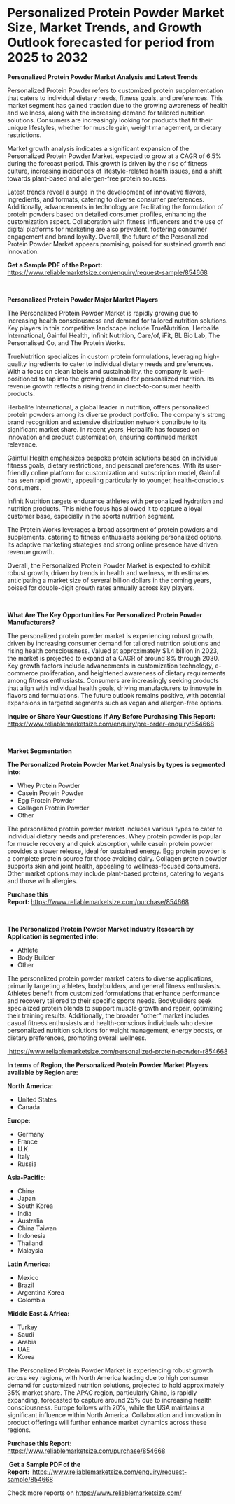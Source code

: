 <p><h1>Personalized Protein Powder Market Size, Market Trends, and Growth Outlook forecasted for period from 2025 to 2032</h1></p><p><strong>Personalized Protein Powder Market Analysis and Latest Trends</strong></p>
<p><p>Personalized Protein Powder refers to customized protein supplementation that caters to individual dietary needs, fitness goals, and preferences. This market segment has gained traction due to the growing awareness of health and wellness, along with the increasing demand for tailored nutrition solutions. Consumers are increasingly looking for products that fit their unique lifestyles, whether for muscle gain, weight management, or dietary restrictions.</p><p>Market growth analysis indicates a significant expansion of the Personalized Protein Powder Market, expected to grow at a CAGR of 6.5% during the forecast period. This growth is driven by the rise of fitness culture, increasing incidences of lifestyle-related health issues, and a shift towards plant-based and allergen-free protein sources. </p><p>Latest trends reveal a surge in the development of innovative flavors, ingredients, and formats, catering to diverse consumer preferences. Additionally, advancements in technology are facilitating the formulation of protein powders based on detailed consumer profiles, enhancing the customization aspect. Collaboration with fitness influencers and the use of digital platforms for marketing are also prevalent, fostering consumer engagement and brand loyalty. Overall, the future of the Personalized Protein Powder Market appears promising, poised for sustained growth and innovation.</p></p>
<p><strong>Get a Sample PDF of the Report:&nbsp;</strong> <a href="https://www.reliablemarketsize.com/enquiry/request-sample/854668?utm_campaign=1898&utm_medium=2&utm_source=Github&utm_content=ia&utm_term=07022025&utm_id=personalized-protein-powder">https://www.reliablemarketsize.com/enquiry/request-sample/854668</a></p>
<p>&nbsp;</p>
<p><strong>Personalized Protein Powder Major Market Players</strong></p>
<p><p>The Personalized Protein Powder Market is rapidly growing due to increasing health consciousness and demand for tailored nutrition solutions. Key players in this competitive landscape include TrueNutrition, Herbalife International, Gainful Health, Infinit Nutrition, Care/of, iFit, BL Bio Lab, The Personalised Co, and The Protein Works.</p><p>TrueNutrition specializes in custom protein formulations, leveraging high-quality ingredients to cater to individual dietary needs and preferences. With a focus on clean labels and sustainability, the company is well-positioned to tap into the growing demand for personalized nutrition. Its revenue growth reflects a rising trend in direct-to-consumer health products.</p><p>Herbalife International, a global leader in nutrition, offers personalized protein powders among its diverse product portfolio. The company's strong brand recognition and extensive distribution network contribute to its significant market share. In recent years, Herbalife has focused on innovation and product customization, ensuring continued market relevance.</p><p>Gainful Health emphasizes bespoke protein solutions based on individual fitness goals, dietary restrictions, and personal preferences. With its user-friendly online platform for customization and subscription model, Gainful has seen rapid growth, appealing particularly to younger, health-conscious consumers.</p><p>Infinit Nutrition targets endurance athletes with personalized hydration and nutrition products. This niche focus has allowed it to capture a loyal customer base, especially in the sports nutrition segment.</p><p>The Protein Works leverages a broad assortment of protein powders and supplements, catering to fitness enthusiasts seeking personalized options. Its adaptive marketing strategies and strong online presence have driven revenue growth.</p><p>Overall, the Personalized Protein Powder Market is expected to exhibit robust growth, driven by trends in health and wellness, with estimates anticipating a market size of several billion dollars in the coming years, poised for double-digit growth rates annually across key players.</p></p>
<p>&nbsp;</p>
<p><strong>What Are The Key Opportunities For Personalized Protein Powder Manufacturers?</strong></p>
<p><p>The personalized protein powder market is experiencing robust growth, driven by increasing consumer demand for tailored nutrition solutions and rising health consciousness. Valued at approximately $1.4 billion in 2023, the market is projected to expand at a CAGR of around 8% through 2030. Key growth factors include advancements in customization technology, e-commerce proliferation, and heightened awareness of dietary requirements among fitness enthusiasts. Consumers are increasingly seeking products that align with individual health goals, driving manufacturers to innovate in flavors and formulations. The future outlook remains positive, with potential expansions in targeted segments such as vegan and allergen-free options.</p></p>
<p><strong>Inquire or Share Your Questions If Any Before Purchasing This Report:</strong> <a href="https://www.reliablemarketsize.com/enquiry/pre-order-enquiry/854668?utm_campaign=1898&utm_medium=2&utm_source=Github&utm_content=ia&utm_term=07022025&utm_id=personalized-protein-powder">https://www.reliablemarketsize.com/enquiry/pre-order-enquiry/854668</a></p>
<p>&nbsp;</p>
<p><strong>Market Segmentation</strong></p>
<p><strong>The Personalized Protein Powder Market Analysis by types is segmented into:</strong></p>
<p><ul><li>Whey Protein Powder</li><li>Casein Protein Powder</li><li>Egg Protein Powder</li><li>Collagen Protein Powder</li><li>Other</li></ul></p>
<p><p>The personalized protein powder market includes various types to cater to individual dietary needs and preferences. Whey protein powder is popular for muscle recovery and quick absorption, while casein protein powder provides a slower release, ideal for sustained energy. Egg protein powder is a complete protein source for those avoiding dairy. Collagen protein powder supports skin and joint health, appealing to wellness-focused consumers. Other market options may include plant-based proteins, catering to vegans and those with allergies.</p></p>
<p><strong>Purchase this Report:&nbsp;</strong><a href="https://www.reliablemarketsize.com/purchase/854668?utm_campaign=1898&utm_medium=2&utm_source=Github&utm_content=ia&utm_term=07022025&utm_id=personalized-protein-powder">https://www.reliablemarketsize.com/purchase/854668</a></p>
<p>&nbsp;</p>
<p><strong>The Personalized Protein Powder Market Industry Research by Application is segmented into:</strong></p>
<p><ul><li>Athlete</li><li>Body Builder</li><li>Other</li></ul></p>
<p><p>The personalized protein powder market caters to diverse applications, primarily targeting athletes, bodybuilders, and general fitness enthusiasts. Athletes benefit from customized formulations that enhance performance and recovery tailored to their specific sports needs. Bodybuilders seek specialized protein blends to support muscle growth and repair, optimizing their training results. Additionally, the broader "other" market includes casual fitness enthusiasts and health-conscious individuals who desire personalized nutrition solutions for weight management, energy boosts, or dietary preferences, promoting overall wellness.</p></p>
<p><a href="https://www.reliablemarketsize.com/personalized-protein-powder-r854668?utm_campaign=1898&utm_medium=2&utm_source=Github&utm_content=ia&utm_term=07022025&utm_id=personalized-protein-powder">&nbsp;https://www.reliablemarketsize.com/personalized-protein-powder-r854668</a></p>
<p><strong>In terms of Region, the Personalized Protein Powder Market Players available by Region are:</strong></p>
<p>
    <p> <strong> North America: </strong>
        <ul>
            <li>United States</li>
            <li>Canada</li>
        </ul>
        </p> 
    <p> <strong> Europe: </strong>
        <ul>
            <li>Germany</li>
            <li>France</li>
            <li>U.K.</li>
            <li>Italy</li>
            <li>Russia</li>
        </ul>
        </p> 
    <p> <strong> Asia-Pacific: </strong>
        <ul>
            <li>China</li>
            <li>Japan</li>
            <li>South Korea</li>
            <li>India</li>
            <li>Australia</li>
            <li>China Taiwan</li>
            <li>Indonesia</li>
            <li>Thailand</li>
            <li>Malaysia</li>
        </ul>
        </p> 
    <p> <strong> Latin America: </strong>
        <ul>
            <li>Mexico</li>
            <li>Brazil</li>
            <li>Argentina Korea</li>
            <li>Colombia</li>
        </ul>
        </p> 
    <p> <strong> Middle East & Africa: </strong>
        <ul>
            <li>Turkey</li>
            <li>Saudi</li>
            <li>Arabia</li>
            <li>UAE</li>
            <li>Korea</li>
        </ul>
    </p>
    </p>
<p><p>The Personalized Protein Powder Market is experiencing robust growth across key regions, with North America leading due to high consumer demand for customized nutrition solutions, projected to hold approximately 35% market share. The APAC region, particularly China, is rapidly expanding, forecasted to capture around 25% due to increasing health consciousness. Europe follows with 20%, while the USA maintains a significant influence within North America. Collaboration and innovation in product offerings will further enhance market dynamics across these regions.</p></p>
<p><strong>Purchase this Report: </strong><a href="https://www.reliablemarketsize.com/purchase/854668?utm_campaign=1898&utm_medium=2&utm_source=Github&utm_content=ia&utm_term=07022025&utm_id=personalized-protein-powder">https://www.reliablemarketsize.com/purchase/854668</a></p>
<p>&nbsp;<strong>Get a Sample PDF of the Report:&nbsp;&nbsp;</strong><a href="https://www.reliablemarketsize.com/enquiry/request-sample/854668?utm_campaign=1898&utm_medium=2&utm_source=Github&utm_content=ia&utm_term=07022025&utm_id=personalized-protein-powder">https://www.reliablemarketsize.com/enquiry/request-sample/854668</a></p>
<p><strong></strong></p>
<p>Check more reports on <a href="https://www.reliablemarketsize.com/?utm_campaign=1898&utm_medium=2&utm_source=Github&utm_content=ia&utm_term=07022025&utm_id=personalized-protein-powder">https://www.reliablemarketsize.com/</a></p>